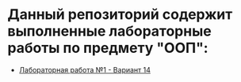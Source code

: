 # Данный репозиторий содержит выполненные лабораторные работы по предмету "ООП":

- [Лабораторная работа №1 - Вариант 14](https://github.com/IvanMartych/OOP_labs/tree/main/LABS/1_lab)
